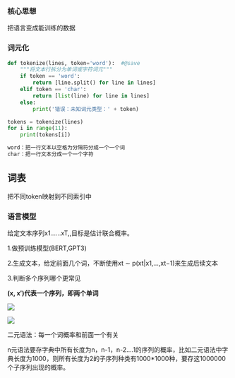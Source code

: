 ### 核心思想

把语言变成能训练的数据

### 词元化

```python
def tokenize(lines, token='word'):  #@save
    """将文本行拆分为单词或字符词元"""
    if token == 'word':
        return [line.split() for line in lines]
    elif token == 'char':
        return [list(line) for line in lines]
    else:
        print('错误：未知词元类型：' + token)

tokens = tokenize(lines)
for i in range(11):
    print(tokens[i])

word：把一行文本以空格为分隔符分成一个一个词
char：把一行文本分成一个一个字符
```

## 词表

把不同token映射到不同索引中

### 语言模型

给定文本序列x1......xT,,目标是估计联合概率。

1.做预训练模型(BERT,GPT3)

2.生成文本，给定前面几个词，不断使用xt ∼ p(xt|x1,…,xt−1)来生成后续文本

3.判断多个序列哪个更常见

**(x, x′)代表一个序列，即两个单词**

![](D:\学习笔记\深度学习\L\Snipaste_2024-07-21_20-28-04.jpg)

![](D:\学习笔记\深度学习\L\Snipaste_2024-07-22_02-04-40.jpg)

二元语法：每一个词概率和前面一个有关

n元语法要存字典中所有长度为n，n-1，n-2....1的序列的概率，比如二元语法中字典长度为1000，则所有长度为2的子序列种类有1000*1000种，要存这1000000个子序列出现的概率。